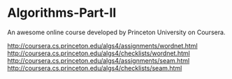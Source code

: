 # Algorithms-Part-II
An awesome online course developed by Princeton University on Coursera.

http://coursera.cs.princeton.edu/algs4/assignments/wordnet.html
http://coursera.cs.princeton.edu/algs4/checklists/wordnet.html
http://coursera.cs.princeton.edu/algs4/assignments/seam.html
http://coursera.cs.princeton.edu/algs4/checklists/seam.html
